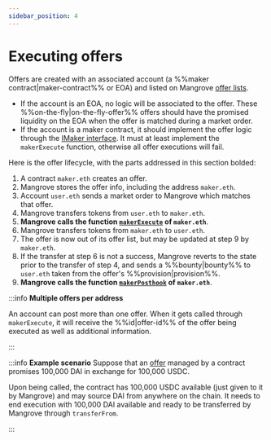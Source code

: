 ```yaml
---
sidebar_position: 4
---
```


# Executing offers

Offers are created with an associated account (a %%maker contract|maker-contract%% or EOA) and listed on Mangrove [offer lists](../offer-list/README.md#offer-lists).

* If the account is an EOA, no logic will be associated to the offer. These %%on-the-fly|on-the-fly-offer%% offers should have the promised liquidity on the EOA when the offer is matched during a market order.
* If the account is a maker contract, it should implement the offer logic through the [IMaker interface](https://github.com/mangrovedao/mangrove-core/blob/2ae172805fd8b309c30b2dc877dba66245abbb3e/src/core/MgvLib.sol#L420-L430). It must at least implement the `makerExecute` function, otherwise all offer executions will fail.

Here is the offer lifecycle, with the parts addressed in this section bolded:

1. A contract `maker.eth` creates an offer.
2. Mangrove stores the offer info, including the address `maker.eth`.
3. Account `user.eth` sends a market order to Mangrove which matches that offer.
4. Mangrove transfers tokens from `user.eth` to `maker.eth`.
5. **Mangrove calls the function **[**`makerExecute`**](maker-contract.md#offer-execution)** of `maker.eth`**.
6. Mangrove transfers tokens from `maker.eth` to `user.eth`.
7. The offer is now out of its offer list, but may be updated at step 9 by `maker.eth`.
8. If the transfer at step 6 is not a success, Mangrove reverts to the state prior to the transfer of step 4, and sends a %%bounty|bounty%% to `user.eth` taken from the offer's %%provision|provision%%.
9. **Mangrove calls the function **[**`makerPosthook`**](maker-contract.md#offer-post-hook)** of `maker.eth`**.

:::info **Multiple offers per address**

An account can post more than one offer. When it gets called through `makerExecute`, it will receive the %%id|offer-id%% of the offer being executed as well as additional information.

:::

:::info **Example scenario**
Suppose that an [offer](README.md) managed by a contract promises 100,000 DAI in exchange for 100,000 USDC.

Upon being called, the contract has 100,000 USDC available (just given to it by Mangrove) and may source DAI from anywhere on the chain. It needs to end execution with 100,000 DAI available and ready to be transferred by Mangrove through `transferFrom`.

:::
